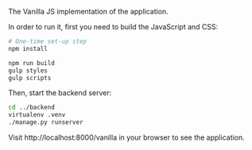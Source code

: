 The Vanilla JS implementation of the application.

In order to run it, first you need to build the JavaScript and CSS:

```bash
# One-time set-up step
npm install

npm run build
gulp styles
gulp scripts
```

Then, start the backend server:

```bash
cd ../backend
virtualenv .venv
./manage.py runserver
```

Visit http://localhost:8000/vanilla in your browser to see the application.
